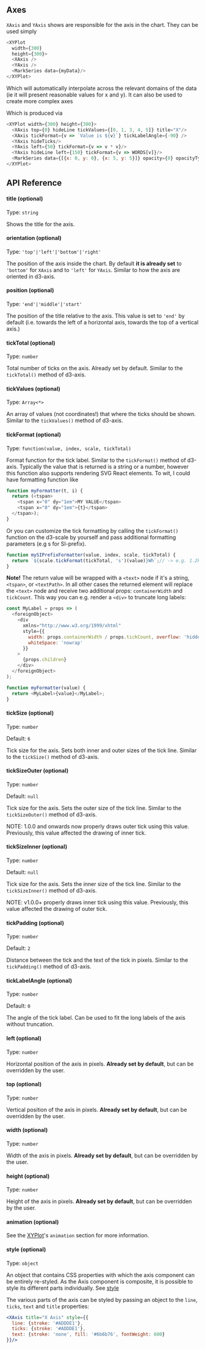 ## Axes

<!-- INJECT:"CustomAxesOrientationWithLink" -->

`XAxis` and `YAxis` shows are responsible for the axis in the chart. They can be used simply

```javascript
<XYPlot
  width={300}
  height={300}>
  <XAxis />
  <YAxis />
  <MarkSeries data={myData}/>
</XYPlot>
```

Which will automatically interpolate across the relevant domains of the data (ie it will present reasonable values for x and y). It can also be used to create more complex axes

<!-- INJECT:"CustomAxesWithLink" -->

Which is produced via

```javascript
<XYPlot width={300} height={300}>
  <XAxis top={0} hideLine tickValues={[0, 1, 3, 4, 5]} title="X"/>
  <XAxis tickFormat={v => `Value is ${v}`} tickLabelAngle={-90} />
  <YAxis hideTicks/>
  <YAxis left={50} tickFormat={v => v * v}/>
  <YAxis hideLine left={150} tickFormat={v => WORDS[v]}/>
  <MarkSeries data={[{x: 0, y: 0}, {x: 5, y: 5}]} opacity={0} opacityType="linear"/>
</XYPlot>
```


## API Reference

#### title (optional)

Type: `string`

Shows the title for the axis.

#### orientation (optional)

Type: `'top'|'left'|'bottom'|'right'`

The position of the axis inside the chart.
By default **it is already set** to `'bottom'` for `XAxis` and to `'left'` for `YAxis`. Similar to how the axis are oriented in d3-axis.

#### position (optional)

Type: `'end'|'middle'|'start'`

The position of the title relative to the axis. This value is set to `'end'` by default (i.e. towards the left of a horizontal axis, towards the top of a vertical axis.)

#### tickTotal (optional)

Type: `number`

Total number of ticks on the axis. Already set by default. Similar to the `tickTotal()` method of d3-axis.

#### tickValues (optional)

Type: `Array<*>`

An array of values (not coordinates!) that where the ticks should be shown. Similar to the `tickValues()` method of d3-axis.

#### tickFormat (optional)

Type: `function(value, index, scale, tickTotal)`

Format function for the tick label. Similar to the `tickFormat()` method of d3-axis. Typically the value that is returned is a string or a number, however this function also supports rendering SVG React elements. To wit, I could have formatting function like

```javascript
function myFormatter(t, i) {
  return (<tspan>
    <tspan x="0" dy="1em">MY VALUE</tspan>
    <tspan x="0" dy="1em">{t}</tspan>
  </tspan>);
}
```

Or you can customize the tick formatting by calling the `tickFormat()` function on the d3-scale by yourself and pass additional formatting parameters (e.g s for SI-prefix).
```javascript
function mySIPrefixFormatter(value, index, scale, tickTotal) {
  return `${scale.tickFormat(tickTotal, 's')(value)}Wh`;// -> e.g. 1.2kWh
}
```

**Note!** The return value will be wrapped with a `<text>` node if it's a string, `<tspan>`, or `<textPath>`. In all other cases the returned element will replace the `<text>` node and receive two additional props: `containerWidth` and `tickCount`. This way you can e.g. render a `<div>` to truncate long labels:

```javascript
const MyLabel = props => (
  <foreignObject>
    <div
      xmlns="http://www.w3.org/1999/xhtml"
      style={{
        width: props.containerWidth / props.tickCount, overflow: 'hidden',
        whiteSpace: 'nowrap'
      }}
    >
      {props.children}
    </div>
  </foreignObject>
);

function myFormatter(value) {
  return <MyLabel>{value}</MyLabel>;
}
```

#### tickSize (optional)

Type: `number`

Default: `6`

Tick size for the axis. Sets both inner and outer sizes of the tick line. Similar to the `tickSize()` method of d3-axis.

#### tickSizeOuter (optional)

Type: `number`

Default: `null`

Tick size for the axis. Sets the outer size of the tick line. Similar to the `tickSizeOuter()` method of d3-axis.

NOTE: 1.0.0 and onwards now properly draws outer tick using this value. Previously, this value affected the drawing of inner tick.

#### tickSizeInner (optional)

Type: `number`

Default: `null`

Tick size for the axis. Sets the inner size of the tick line. Similar to the `tickSizeInner()` method of d3-axis.

NOTE: v1.0.0+ properly draws inner tick using this value. Previously, this value affected the drawing of outer tick.

#### tickPadding (optional)

Type: `number`

Default: `2`

Distance between the tick and the text of the tick in pixels. Similar to the `tickPadding()` method of d3-axis.

#### tickLabelAngle (optional)

Type: `number`

Default: `0`

The angle of the tick label. Can be used to fit the long labels of the axis without truncation.

#### left (optional)

Type: `number`

Horizontal position of the axis in pixels. **Already set by default**, but can be overridden by the user.

#### top (optional)

Type: `number`

Vertical position of the axis in pixels. **Already set by default**, but can be overridden by the user.

#### width (optional)

Type: `number`

Width of the axis in pixels. **Already set by default**, but can be overridden by the user.

#### height (optional)

Type: `number`

Height of the axis in pixels. **Already set by default**, but can be overridden by the user.

#### animation (optional)
See the [XYPlot](xy-plot.md)'s `animation` section for more information.

#### style (optional)

Type: `object`

An object that contains CSS properties with which the axis component can be entirely re-styled.
As the Axis component is composite, it is possible to style its different parts individually. See [style](style.md)

The various parts of the axis can be styled by passing an object to the `line`, `ticks`, `text` and `title` properties:

```jsx
<XAxis title="X Axis" style={{
  line: {stroke: '#ADDDE1'},
  ticks: {stroke: '#ADDDE1'},
  text: {stroke: 'none', fill: '#6b6b76', fontWeight: 600}
}}/>
```
